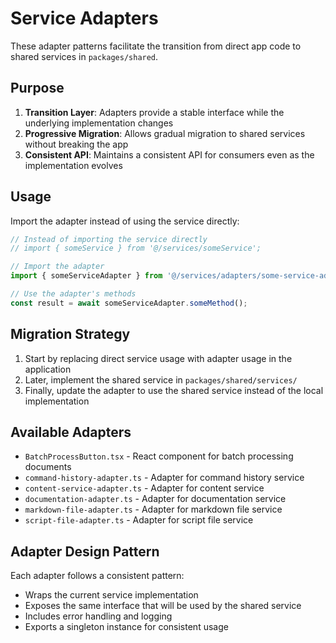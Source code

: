 # Service Adapters

These adapter patterns facilitate the transition from direct app code to shared services in `packages/shared`.

## Purpose

1. **Transition Layer**: Adapters provide a stable interface while the underlying implementation changes
2. **Progressive Migration**: Allows gradual migration to shared services without breaking the app
3. **Consistent API**: Maintains a consistent API for consumers even as the implementation evolves

## Usage

Import the adapter instead of using the service directly:

```typescript
// Instead of importing the service directly
// import { someService } from '@/services/someService';

// Import the adapter
import { someServiceAdapter } from '@/services/adapters/some-service-adapter';

// Use the adapter's methods
const result = await someServiceAdapter.someMethod();
```

## Migration Strategy

1. Start by replacing direct service usage with adapter usage in the application
2. Later, implement the shared service in `packages/shared/services/`
3. Finally, update the adapter to use the shared service instead of the local implementation

## Available Adapters

- `BatchProcessButton.tsx` - React component for batch processing documents
- `command-history-adapter.ts` - Adapter for command history service
- `content-service-adapter.ts` - Adapter for content service
- `documentation-adapter.ts` - Adapter for documentation service
- `markdown-file-adapter.ts` - Adapter for markdown file service
- `script-file-adapter.ts` - Adapter for script file service

## Adapter Design Pattern

Each adapter follows a consistent pattern:
- Wraps the current service implementation
- Exposes the same interface that will be used by the shared service
- Includes error handling and logging
- Exports a singleton instance for consistent usage